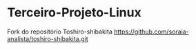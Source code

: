 # Terceiro-Projeto-Linux
Fork do repositório Toshiro-shibakita
https://github.com/soraia-analista/toshiro-shibakita.git
